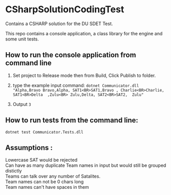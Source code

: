 # CSharpSolutionCodingTest
Contains a CSHARP solution for the DU SDET Test.

This repo contains a console application, a class library for the engine and some unit tests.

## How to run the console application from command line
1. Set project to Release mode then from Build, Click Publish to folder.
2. type the example input command: `dotnet Communicator.dll "Alpha,Bravo
Bravo,Alpha, SAT1<BR>SAT1,Bravo , Charlie<BR>Charlie, SAT1<BR>Delta  ,Zulu<BR> Zulu,Delta, SAT2<BR>SAT2,  Zulu"` 

3. Output `3` 

## How to run tests from the command line:

   `dotnet test Communicator.Tests.dll`

## Assumptions :
Lowercase SAT would be rejected <BR>
Can have as many duplicate Team names in input but would still be grouped distictly<BR>
Teams can talk over any number of Satalites.<BR>
Team names can not be 0 chars long<BR>
Team names can't have spaces in them<BR>
